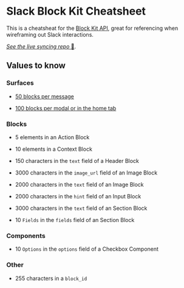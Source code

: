 # Slack Block Kit Cheatsheet
This is a cheatsheat for the [Block Kit API](https://api.slack.com/block-kit), great for referencing when wireframing out Slack interactions.

[_See the live syncing repo_ 🔁](https://github.com/instantish/slack-blockkit-cheatsheet).

## Values to know

### Surfaces

- [50 blocks per message](https://api.slack.com/reference/block-kit/blocks#:~:text=You%20can%20include%20up%20to,in%20modals%20or%20home%20tabs.)

- [100 blocks per modal or in the home tab](https://api.slack.com/reference/block-kit/blocks#:~:text=You%20can%20include%20up%20to,in%20modals%20or%20home%20tabs.)

### Blocks

- 5 elements in an Action Block

- 10 elements in a Context Block

- 150 characters in the `text` field of a Header Block

- 3000 characters in the `image_url` field of an Image Block

- 2000 characters in the `text` field of an Image Block

- 2000 characters in the `hint` field of an Input Block

- 3000 characters in the `text` field of an Section Block

- 10 `Fields` in the `fields` field of an Section Block

### Components

- 10 `Options` in the `options` field of a Checkbox Component

### Other

- 255 characters in a `block_id`
